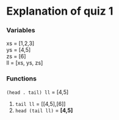 # Explanation of quiz 1

### Variables
xs = [1,2,3]  
ys = [4,5]  
zs = [6]  
ll = [xs, ys, zs]  

### Functions
`(head . tail) ll` = [4,5]  
1. `tail ll` = [[4,5],[6]]   
2. `head (tail ll)` = **[4,5]**  
